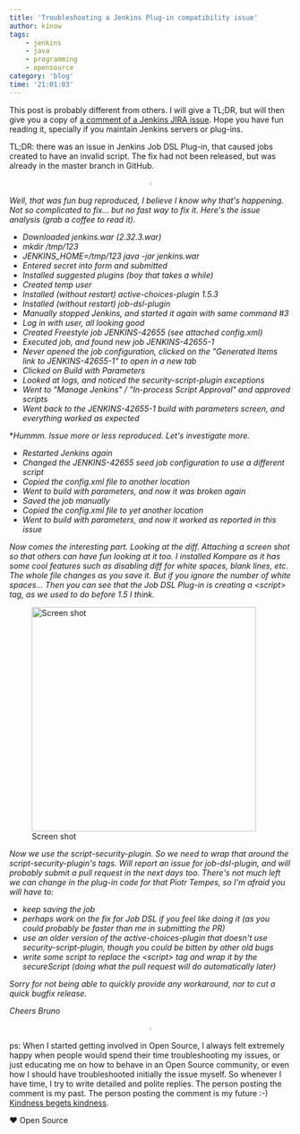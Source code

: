 ```yaml
---
title: 'Troubleshooting a Jenkins Plug-in compatibility issue'
author: kinow
tags:
    - jenkins
    - java
    - programming
    - opensource
category: 'blog'
time: '21:01:03'
---
```


This post is probably different from others. I will give a TL;DR, but will then
give you a copy of
[a comment of a Jenkins JIRA issue](https://issues.jenkins-ci.org/browse/JENKINS-42655?focusedCommentId=291470&page=com.atlassian.jira.plugin.system.issuetabpanels%3Acomment-tabpanel#comment-291470).
Hope you have fun reading it,
specially if you maintain Jenkins servers or plug-ins.

TL;DR: there was an issue in Jenkins Job DSL Plug-in, that caused jobs created to
have an invalid script. The fix had not been released, but was already in the
master branch in GitHub.

<p style="text-align: center; color: #DDDDDD;">&diams;</p>

*Well, that was fun bug reproduced, I believe I know why that's happening. Not so complicated to fix... but no fast way to fix it. Here's the issue analysis (grab a coffee to read it).*

* *Downloaded jenkins.war (2.32.3.war)*
* *mkdir /tmp/123*
* *JENKINS_HOME=/tmp/123 java -jar jenkins.war*
* *Entered secret into form and submitted*
* *Installed suggested plugins (boy that takes a while)*
* *Created temp user*
* *Installed (without restart) active-choices-plugin 1.5.3*
* *Installed (without restart) job-dsl-plugin*
* *Manually stopped Jenkins, and started it again with same command #3*
* *Log in with user, all looking good*
* *Created Freestyle job JENKINS-42655 (see attached config.xml)*
* *Executed job, and found new job JENKINS-42655-1*
* *Never opened the job configuration, clicked on the "Generated Items link to JENKINS-42655-1" to open in a new tab*
* *Clicked on Build with Parameters*
* *Looked at logs, and noticed the security-script-plugin exceptions*
* *Went to "Manage Jenkins" / "In-process Script Approval" and approved scripts*
* *Went back to the JENKINS-42655-1 build with parameters screen, and everything worked as expected*

**Hummm. Issue more or less reproduced. Let's investigate more.*

* *Restarted Jenkins again*
* *Changed the JENKINS-42655 seed job configuration to use a different script*
* *Copied the config.xml file to another location*
* *Went to build with parameters, and now it was broken again*
* *Saved the job manually*
* *Copied the config.xml file to yet another location*
* *Went to build with parameters, and now it worked as reported in this issue*

*Now comes the interesting part. Looking at the diff. Attaching a screen shot so that others can have fun looking at it too. I installed Kompare as it has some cool features such as disabling diff for white spaces, blank lines, etc. The whole file changes as you save it. But if you ignore the number of white spaces... Then you can see that the Job DSL Plug-in is creating a &lt;script&gt; tag, as we used to do before 1.5 I think.*

<div class='row'>
<div class="ui fluid container">
<figure>
<a  href="{{assets['JENKINS-42655-diff']}}" rel="prettyPhoto" class="thumbnail" title="Screen shot">
<img style="height: 400px;" class="ui image" src="{{assets['JENKINS-42655-diff']}}" alt="Screen shot" />
</a>
<figcaption>Screen shot</figcaption>
</figure>
</div>
</div>

*Now we use the script-security-plugin. So we need to wrap that around the script-security-plugin's tags. Will report an issue for job-dsl-plugin, and will probably submit a pull request in the next days too. There's not much left we can change in the plug-in code for that Piotr Tempes, so I'm afraid you will have to:*

* *keep saving the job*
* *perhaps work on the fix for Job DSL if you feel like doing it (as you could probably be faster than me in submitting the PR)*
* *use an older version of the active-choices-plugin that doesn't use security-script-plugin, though you could be bitten by other old bugs*
* *write some script to replace the &lt;script&gt; tag and wrap it by the secureScript (doing what the pull request will do automatically later)*

*Sorry for not being able to quickly provide any workaround, nor to cut a quick bugfix release.*

*Cheers*
*Bruno*

<p style="text-align: center; color: #DDDDDD;">&diams;</p>

ps: When I started getting involved in Open Source, I always felt extremely happy when
people would spend their time troubleshooting my issues, or just educating me on how to
behave in an Open Source community, or even how I should have troubleshooted initially
the issue myself. So whenever I have time, I try to write detailed and polite replies. The
person posting the comment is my past. The person posting the comment is my future :-)
[Kindness begets kindness](http://revistaepoca.globo.com/Revista/Epoca/0,,EMI96818-15230,00.html).

&hearts; Open Source
